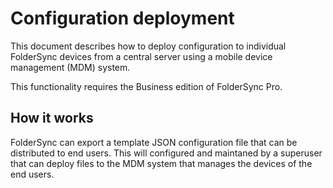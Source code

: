 # Configuration deployment

This document describes how to deploy configuration to individual FolderSync devices from a central server using a mobile device management (MDM) system.

This functionality requires the Business edition of FolderSync Pro.

## How it works
FolderSync can export a template JSON configuration file that can be distributed to end users. This will configured and maintaned by a superuser that can deploy files to the MDM system that manages the devices of the end users.

